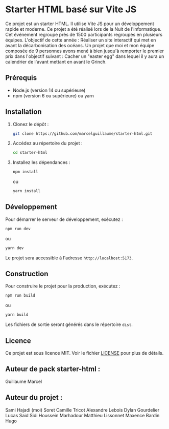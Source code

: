 # Starter HTML basé sur Vite JS

Ce projet est un starter HTML. Il utilise Vite JS pour un développement rapide et moderne.
Ce projet a été réalisé lors de la Nuit de l'informatique. Cet événement regroupe près de 1500 participants regroupés en plusieurs équipes.
L'objectif de cette année : Réaliser un site interactif qui met en avant la décarbonisation des océans. Un projet que moi et mon équipe composée de 9 personnes avons mené à bien jusqu'à remporter le premier prix dans l'objectif suivant : Cacher un "easter egg" dans lequel il y aura un calendrier de l'avant mettant en avant le Grinch.


## Prérequis

- Node.js (version 14 ou supérieure)
- npm (version 6 ou supérieure) ou yarn

## Installation

1. Clonez le dépôt :
    ```bash
    git clone https://github.com/marcelguillaume/starter-html.git
    ```
2. Accédez au répertoire du projet :
    ```bash
    cd starter-html
    ```
3. Installez les dépendances :
    ```bash
    npm install
    ```
    ou
    ```bash
    yarn install
    ```

## Développement

Pour démarrer le serveur de développement, exécutez :
```bash
npm run dev
```
ou
```bash
yarn dev
```
Le projet sera accessible à l'adresse `http://localhost:5173`.

## Construction

Pour construire le projet pour la production, exécutez :
```bash
npm run build
```
ou
```bash
yarn build
```
Les fichiers de sortie seront générés dans le répertoire `dist`.

## Licence

Ce projet est sous licence MIT. Voir le fichier [LICENSE](LICENSE) pour plus de détails.

## Auteur de pack starter-html : 
Guillaume Marcel

## Auteur du projet : 
Sami Hajadi (moi)
Soret Camille
Tricot Alexandre
Lebois Dylan
Gourdelier Lucas
Said Sidi Houssein
Marhadour Matthieu
Lissonnet Maxence
Bardin Hugo

